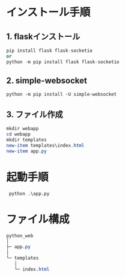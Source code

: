 # インストール手順


## 1. flaskインストール
```python
pip install flask flask-socketio
or
python -m pip install flask flask-socketio
```

## 2.  simple-websocket
`python -m pip install -U simple-websocket`


## 3. ファイル作成
```powershell
mkdir webapp
cd webapp
mkdir templates
new-item templates\index.html
new-item app.py

```

# 起動手順
` python .\app.py`


# ファイル構成
```scss
python_web
│
├─ app.py
│
└─ templates
   │
   └─ index.html


```
